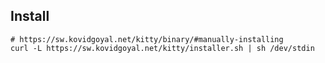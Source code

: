 ## Install

```shell
# https://sw.kovidgoyal.net/kitty/binary/#manually-installing
curl -L https://sw.kovidgoyal.net/kitty/installer.sh | sh /dev/stdin
```